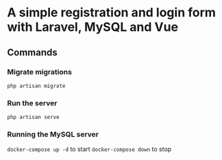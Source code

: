 # A simple registration and login form with Laravel, MySQL and Vue
## Commands
### Migrate migrations
```php artisan migrate```
### Run the server
```php artisan serve```
### Running the MySQL server
```docker-compose up -d``` to start
```docker-compose down``` to stop
